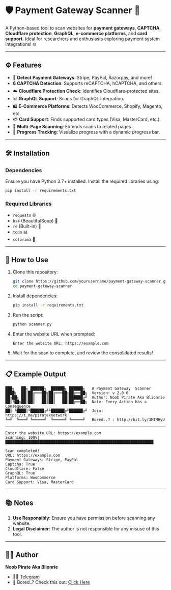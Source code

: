 # 🛡️ Payment Gateway Scanner 🚀  

A Python-based tool to scan websites for **payment gateways**, **CAPTCHA**, **Cloudflare protection**, **GraphQL**, **e-commerce platforms**, and **card support**. Ideal for researchers and enthusiasts exploring payment system integrations! 🌐  

---

## ⚙️ Features  

- 🏦 **Detect Payment Gateways**: Stripe, PayPal, Razorpay, and more!  
- 🔒 **CAPTCHA Detection**: Supports reCAPTCHA, hCAPTCHA, and others.  
- ☁️ **Cloudflare Protection Check**: Identifies Cloudflare-protected sites.  
- 📊 **GraphQL Support**: Scans for GraphQL integration.  
- 🛍️ **E-Commerce Platforms**: Detects WooCommerce, Shopify, Magento, etc.  
- 💳 **Card Support**: Finds supported card types (Visa, MasterCard, etc.).  
- 📑 **Multi-Page Scanning**: Extends scans to related pages .
- 🔎 **Progress Tracking**: Visualize progress with a dynamic progress bar.  

---

## 🛠️ Installation  

### **Dependencies**  
Ensure you have Python 3.7+ installed. Install the required libraries using:  
```bash
pip install -r requirements.txt
```  

### **Required Libraries**  
- `requests` 🌐  
- `bs4` (BeautifulSoup) 🍜  
- `re` (Built-in) 🧩  
- `tqdm` 📊  
- `colorama` 🌈  

---

## 🚀 How to Use  

1. Clone this repository:  
   ```bash
   git clone https://github.com/yourusername/payment-gateway-scanner.git
   cd payment-gateway-scanner
   ```  

2. Install dependencies:  
   ```bash
   pip install -r requirements.txt
   ```  

3. Run the script:  
   ```bash
   python scanner.py
   ```  

4. Enter the website URL when prompted:  
   ```plaintext
   Enter the website URL: https://example.com
   ```  

5. Wait for the scan to complete, and review the consolidated results!  

---

## 📋 Example Output  

```plaintext
███╗   ██╗ ██████╗  ██████╗ ██████╗   A Payment Gateway  Scanner
████╗  ██║██╔═══██╗██╔═══██╗██╔══██╗  Version: v 2.0.0
██╔██╗ ██║██║   ██║██║   ██║██████╔╝  Author: Noob Pirate Aka Blionrie
██║╚██╗██║██║   ██║██║   ██║██╔══██╗  Note: Every Action Has a Consequence
██║ ╚████║╚██████╔╝╚██████╔╝██████╔╝  Join: https://t.me/piratexnetwork
╚═╝  ╚═══╝ ╚═════╝  ╚═════╝ ╚═════╝   Bored..? : http://bit.ly/3MTMHyU
___________________________________________________________________________

Enter the website URL: https://example.com  
Scanning: 100%|█████████████████████████████████████████████████████████████████

Scan completed!  
URL: https://example.com  
Payment Gateways: Stripe, PayPal  
Captcha: True  
Cloudflare: False  
GraphQL: True  
Platforms: WooCommerce  
Card Support: Visa, MasterCard  
```  

---

## 📚 Notes  

1. **Use Responsibly**: Ensure you have permission before scanning any website.  
2. **Legal Disclaimer**: The author is not responsible for any misuse of this tool.  

---

## 👩‍💻 Author  

**Noob Pirate Aka Blionrie**  
- 🏴‍☠️ [Telegram](https://t.me/noobpirate)  
- 🌟 Bored..? Check this out: [Click Here](http://bit.ly/3MTMHyU)  
